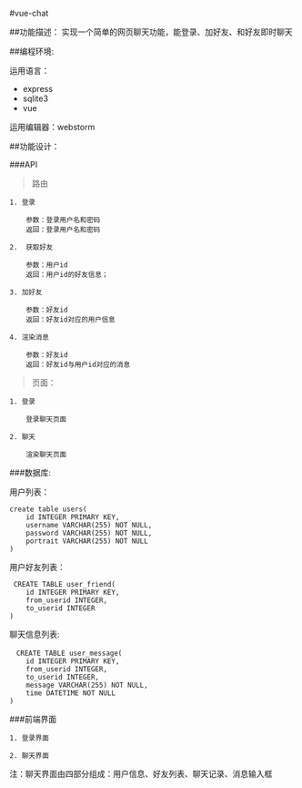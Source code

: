 #vue-chat

##功能描述：
	实现一个简单的网页聊天功能，能登录、加好友、和好友即时聊天
	
##编程环境:

运用语言：

* express
* sqlite3
* vue

运用编辑器：webstorm

##功能设计：

###API

>路由

	1. 登录

		参数：登录用户名和密码
		返回：登录用户名和密码
		
	2.	获取好友

		参数：用户id
		返回：用户id的好友信息；
	
	3. 加好友
	
		参数：好友id
		返回：好友id对应的用户信息
		
	4. 渲染消息

		参数：好友id
		返回：好友id与用户id对应的消息
		
>页面：
	
	1. 登录
		
		登录聊天页面
		
	2. 聊天

		渲染聊天页面
		
###数据库:

用户列表：

```
create table users(
	id INTEGER PRIMARY KEY,
	username VARCHAR(255) NOT NULL,
	password VARCHAR(255) NOT NULL,
	portrait VARCHAR(255) NOT NULL
)
```
用户好友列表：

```
 CREATE TABLE user_friend(
	id INTEGER PRIMARY KEY,
	from_userid INTEGER,
	to_userid INTEGER
)
```

聊天信息列表:

```
　CREATE TABLE user_message(
    id INTEGER PRIMARY KEY,
    from_userid INTEGER,
    to_userid INTEGER,
    message VARCHAR(255) NOT NULL,
    time DATETIME NOT NULL
)
```

###前端界面

	1. 登录界面

	2. 聊天界面

	
注：聊天界面由四部分组成：用户信息、好友列表、聊天记录、消息输入框